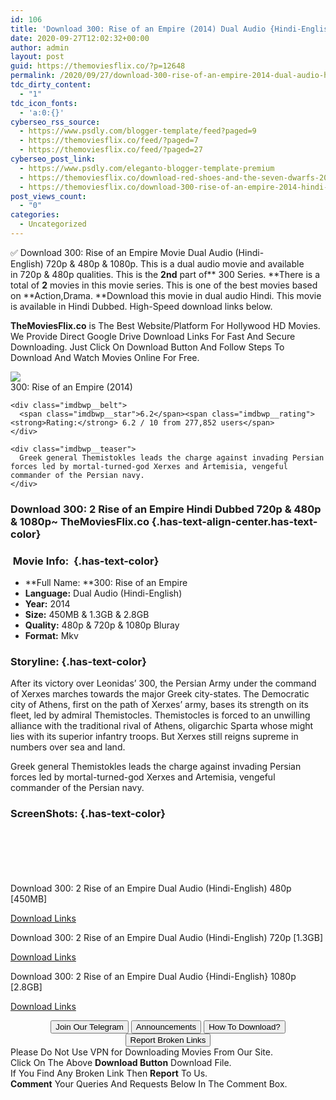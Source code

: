 ```yaml
---
id: 106
title: 'Download 300: Rise of an Empire (2014) Dual Audio {Hindi-English} 480p [450MB] || 720p [1.3GB] || 1080p [2.8GB]'
date: 2020-09-27T12:02:32+00:00
author: admin
layout: post
guid: https://themoviesflix.co/?p=12648
permalink: /2020/09/27/download-300-rise-of-an-empire-2014-dual-audio-hindi-english-480p-450mb-720p-1-3gb-1080p-2-8gb/
tdc_dirty_content:
  - "1"
tdc_icon_fonts:
  - 'a:0:{}'
cyberseo_rss_source:
  - https://www.psdly.com/blogger-template/feed?paged=9
  - https://themoviesflix.co/feed/?paged=7
  - https://themoviesflix.co/feed/?paged=27
cyberseo_post_link:
  - https://www.psdly.com/eleganto-blogger-template-premium
  - https://themoviesflix.co/download-red-shoes-and-the-seven-dwarfs-2019-english-480p-720p-1080p/
  - https://themoviesflix.co/download-300-rise-of-an-empire-2014-hindi-480p-720p-1080p/
post_views_count:
  - "0"
categories:
  - Uncategorized
---
```

✅&nbsp;Download&nbsp;300: Rise of an Empire&nbsp;Movie&nbsp;Dual Audio&nbsp;(Hindi-English)&nbsp;720p&nbsp;&&nbsp;480p&nbsp;& 1080p. This is&nbsp;a&nbsp;dual audio&nbsp;movie and available in&nbsp;720p&nbsp;&&nbsp;480p&nbsp;qualities.&nbsp;This is the&nbsp;**2nd**&nbsp;part of**&nbsp;300 Series.&nbsp;**There is a total of&nbsp;**2**&nbsp;movies in this movie series. This is one of the best movies based on&nbsp;**Action,Drama.&nbsp;**Download this movie in dual audio Hindi. This movie is available in Hindi Dubbed. High-Speed download links below.

**TheMoviesFlix.co**&nbsp;is The Best Website/Platform For Hollywood HD Movies. We Provide Direct Google Drive Download Links For Fast And Secure Downloading. Just Click On Download Button And Follow Steps To Download And Watch Movies Online For Free.

<div class="imdbwp imdbwp--movie dark">
  <div class="imdbwp__thumb">
    <a class="imdbwp__link" target="_blank" title="300: Rise of an Empire" href="https://www.imdb.com/title/tt1253863/" rel="nofollow noopener noreferrer"><img class="imdbwp__img" src="https://m.media-amazon.com/images/M/MV5BMTEwNTU2MjAwMDdeQTJeQWpwZ15BbWU3MDk2Njc2Njk@._V1_SX300.jpg" /></a>
  </div>
  
  <div class="imdbwp__content">
    <div class="imdbwp__header">
      <span class="imdbwp__title">300: Rise of an Empire</span> (2014)
    </div>
    
    <div class="imdbwp__belt">
      <span class="imdbwp__star">6.2</span><span class="imdbwp__rating"><strong>Rating:</strong> 6.2 / 10 from 277,852 users</span>
    </div>
    
    <div class="imdbwp__teaser">
      Greek general Themistokles leads the charge against invading Persian forces led by mortal-turned-god Xerxes and Artemisia, vengeful commander of the Persian navy.
    </div>
  </div>
</div>

### Download 300: 2 Rise of an Empire Hindi Dubbed 720p & 480p & 1080p~ TheMoviesFlix.co {.has-text-align-center.has-text-color}

### &nbsp;Movie Info:&nbsp; {.has-text-color}

  * **Full Name:&nbsp;**300: Rise of an Empire
  * **Language:**&nbsp;Dual Audio (Hindi-English)
  * **Year:** 2014
  * **Size:**&nbsp;450MB & 1.3GB & 2.8GB
  * **Quality:**&nbsp;480p & 720p & 1080p Bluray
  * **Format:**&nbsp;Mkv

### Storyline: {.has-text-color}

After its victory over Leonidas’ 300, the Persian Army under the command of Xerxes marches towards the major Greek city-states. The Democratic city of Athens, first on the path of Xerxes’ army, bases its strength on its fleet, led by admiral Themistocles. Themistocles is forced to an unwilling alliance with the traditional rival of Athens, oligarchic Sparta whose might lies with its superior infantry troops. But Xerxes still reigns supreme in numbers over sea and land.

Greek general Themistokles leads the charge against invading Persian forces led by mortal-turned-god Xerxes and Artemisia, vengeful commander of the Persian navy.

### ScreenShots: {.has-text-color}

<div class="wp-block-image">
  <figure class="aligncenter"><img src="https://i.imgur.com/LcH2d22.jpg" alt /></figure>
</div>

<div class="wp-block-image">
  <figure class="aligncenter"><img src="https://i.imgur.com/5CNzgnA.jpg" alt /></figure>
</div>

<div class="wp-block-image">
  <figure class="aligncenter"><img src="https://i.imgur.com/29WNOcU.jpg" alt /></figure>
</div>

<div class="wp-block-image">
  <figure class="aligncenter"><img src="https://i.imgur.com/jq98va4.jpg" alt /></figure>
</div>

<div class="wp-block-image">
  <figure class="aligncenter"><img src="https://i.imgur.com/BggAu6N.jpg" alt /></figure>
</div>

<div class="wp-block-image">
  <figure class="aligncenter"><img src="https://i.imgur.com/Qmscq8a.jpg" alt /></figure>
</div>

<p class="has-text-align-center has-text-color has-medium-font-size">
  Download 300: 2 Rise of an Empire Dual Audio (Hindi-English) 480p [450MB]
</p>

<span class="mb-center maxbutton-3-center"><span class="maxbutton-3-container mb-container"><a class="maxbutton-3 maxbutton maxbutton-post-button" target="_blank" rel="nofollow noopener noreferrer" href="https://coinquint.com/a11768/"><span class="mb-text">Download Links</span></a></span></span>

<p class="has-text-align-center has-text-color has-medium-font-size">
  Download 300: 2 Rise of an Empire Dual Audio (Hindi-English) 720p [1.3GB]
</p>

<span class="mb-center maxbutton-3-center"><span class="maxbutton-3-container mb-container"><a class="maxbutton-3 maxbutton maxbutton-post-button" target="_blank" rel="nofollow noopener noreferrer" href="https://coinquint.com/a11770/"><span class="mb-text">Download Links</span></a></span></span>

<p class="has-text-align-center has-text-color has-medium-font-size">
  Download 300: 2 Rise of an Empire Dual Audio {Hindi-English} 1080p [2.8GB]
</p>

<span class="mb-center maxbutton-3-center"><span class="maxbutton-3-container mb-container"><a class="maxbutton-3 maxbutton maxbutton-post-button" target="_blank" rel="nofollow noopener noreferrer" href="https://coinquint.com/a11772/"><span class="mb-text">Download Links</span></a></span></span>

<center>
</center>

<center>
  <a href="https://t.me/themoviesflixcom" target="_blank" data-wpel-link="external" rel="nofollow external noopener noreferrer"><button class="button button5">Join Our Telegram</button></a> <a href="https://themoviesflix.co/download-300-rise-of-an-empire-2014-hindi-480p-720p-1080p/#" target="_blank" data-wpel-link="external" rel="nofollow external noopener noreferrer"><button class="button button5">Announcements</button></a> <a href="https://themoviesflix.com/how-to-download/" target="_blank" data-wpel-link="external" rel="nofollow external noopener noreferrer"><button class="button button5">How To Download?</button></a> <a href="https://themoviesflix.co/download-300-rise-of-an-empire-2014-hindi-480p-720p-1080p/#" target="_blank" data-wpel-link="external" rel="nofollow external noopener noreferrer"><button class="button button5">Report Broken Links</button></a>
</center>

<div class="alert alert-danger">
  Please Do Not Use VPN for Downloading Movies From Our Site.
</div>

<div class="alert alert-success">
  Click On The Above <strong>Download Button</strong> Download File.
</div>

<div class="alert alert-warning">
  If You Find Any Broken Link Then <strong>Report</strong> To Us.
</div>

<div class="alert alert-info">
  <strong>Comment</strong> Your Queries And Requests Below In The Comment Box.
</div>